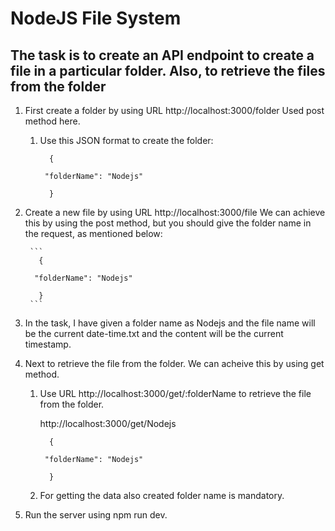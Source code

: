 # NodeJS File System

## **The task is to create an API endpoint to create a file in a particular folder. Also, to retrieve the files from the folder**

1. First create a folder by using URL http://localhost:3000/folder Used post method here.
 
   1. Use this JSON format to create the folder:

        ```
          {

         "folderName": "Nodejs"

          }
        ```
        

2. Create a new file by using URL http://localhost:3000/file We can achieve this by using the post method, but you should give the folder name in the request, as mentioned below:

        ```
          {

         "folderName": "Nodejs"

          }
        ```

3. In the task, I have given a folder name as Nodejs and the file name will be the current date-time.txt and the content will be the current timestamp.

4. Next to retrieve the file from the folder. We can acheive this by using get method.

    1. Use URL http://localhost:3000/get/:folderName to retrieve the file from the folder.

          http://localhost:3000/get/Nodejs  

        ```
          {

         "folderName": "Nodejs"
         
          }
        ```
    2. For getting the data also created folder name is mandatory.

5. Run the server using npm run dev.